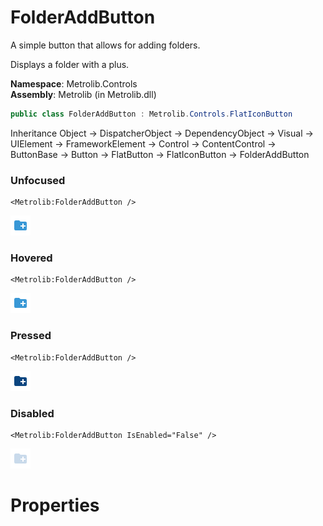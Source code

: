 # FolderAddButton  

A simple button that allows for adding folders.

Displays a folder with a plus.

**Namespace**: Metrolib.Controls  
**Assembly**: Metrolib (in Metrolib.dll)  

```C#
public class FolderAddButton : Metrolib.Controls.FlatIconButton
```

Inheritance Object -> DispatcherObject -> DependencyObject -> Visual -> UIElement -> FrameworkElement -> Control -> ContentControl -> ButtonBase -> Button -> FlatButton -> FlatIconButton -> FolderAddButton
### Unfocused

```xaml
<Metrolib:FolderAddButton />

```
![Image of FolderAddButton, Unfocused](Unfocused.png)

### Hovered

```xaml
<Metrolib:FolderAddButton />

```
![Image of FolderAddButton, Hovered](Hovered.png)

### Pressed

```xaml
<Metrolib:FolderAddButton />

```
![Image of FolderAddButton, Pressed](Pressed.png)

### Disabled

```xaml
<Metrolib:FolderAddButton IsEnabled="False" />

```
![Image of FolderAddButton, Disabled](Disabled.png)

# Properties  

